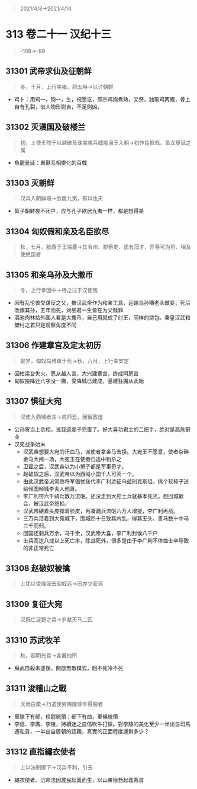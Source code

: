 > 2021/4/8->2021/4/14

# 313 卷二十一 汉纪十三

> -109->-99

## 31301 武帝求仙及征朝鲜
> 冬，十月，上行幸雍，祠五畤->以讨朝鲜
- 鸡卜：用鸡一，狗一，生，祝愿讫，即杀鸡狗煮熟，又祭，独取鸡两眼，骨上自有孔裂，似人物形则吉，不足则凶。

## 31302 灭滇国及破楼兰
> 初，上使王然于以越破及诛南夷兵威喻滇王入朝->初作角抵戏、鱼龙曼延之属
- 魚龍曼延：異獸互相變化的百戲

## 31303 灭朝鲜
> 汉兵入朝鲜境->欲居九夷，有以也夫
- 箕子朝鲜夜不闭户，应与孔子欲居九夷一样，都是想得美

## 31304 匈奴假和亲及名臣欲尽
> 秋，七月，胶西于王端薨->其令州、郡察吏、民有茂才、异等可为将、相及使绝国者

## 31305 和亲乌孙及大撒币
> 冬，上行幸回中->待之过于汉使焉
- 因有乱伦兽交谋反之父，被汉武帝作为和亲工具，远嫁乌孙糟老头做妾，死后改嫁其孙，五年而死，刘细君一生皆在为父赎罪
- 酒池肉林给外国人看是大撒币，自己用就成了纣王，同样的烧包。秦皇汉武和桀纣之君只是观察角度不同

## 31306 作建章宫及定太初历
> 是岁，匈奴乌维单于死->秋，八月，上行幸安定
- 因柏梁台失火，愿从越人言，大兴建章宫，终成阿房宫
- 匈奴投降还八字没一撇，受降城已建成，基建狂魔从此始

## 31307 惧征大宛
> 汉使入西域者言->贰师恐，因留敦煌
- 公孙贺当上丞相，说我这辈子完蛋了。好大喜功君主的二把手，绝对是高危职业
- 汉宛战争始末
  - 汉武帝想要大宛的汗血马，派使者拿金马去换。大宛王不愿意，使者杂碎金马大闹一场，大宛王在使者归途中刺杀之
  - 卫霍之后，汉武帝以为小舅子都是军事奇才。
  - 赵破奴之后，汉武帝以为西域小国千人可灭一个。
  - 由此汉武帝派常败将军倡优後代李广利远征乌兹别克斯坦，挑个软柿子送给倾国倾城李夫人他哥。
  - 李广利带六千骑兵数万流氓，还没走到大宛士兵就基本死光，想回城歇会，被汉武帝怒拒。
  - 汉武帝硬着头皮撑着脸皮，再凑骑兵流氓六万人增援，李广利再战。
  - 三万兵活着到大宛城下，围城四十日致其内乱，得其王头、善马数十中马三千而归。
  - 回国还剩兵万余，马千余，汉武帝大喜，李广利封侯八千户
  - 士兵高达八成以上死亡率，除战死外，很多是由于李广利不体恤士卒导致的非正常死亡

## 31308 赵破奴被擒
> 上犹以受降城去匈奴远->罔亦少密焉

## 31309 复征大宛
> 汉既亡浞野之兵->岁献天马二匹

## 31310 苏武牧羊
> 秋，起明光宫->各置他所
- 蘇武自殺未遂後，開啟無敵模式，餓不死冷不死

## 31311 浚稽山之戰
> 天雨白氂->乃遣使劳赐陵馀军得脱者
- 軍隊下有部，校尉統領；部下有曲，軍候統領
- 李信、李廣、李陵，持續迷之自信吹牛打臉。對李陵的美化至少一半出自司馬遷私貨，一半出自唐朝的認親，真實的正面程度還剩多少？

## 31312 直指繡衣使者
> 上以法制御下->汉兵不利，引去
- 繡衣使者、沉命法因農民起義而生，以山東徐勃起義為首
